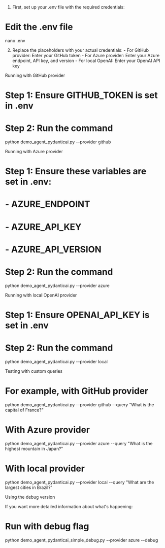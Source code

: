  1. First, set up your .env file with the required credentials:

  # Edit the .env file
  nano .env

  2. Replace the placeholders with your actual credentials:
    - For GitHub provider: Enter your GitHub token
    - For Azure provider: Enter your Azure endpoint, API key, and version
    - For local OpenAI: Enter your OpenAI API key

  Running with GitHub provider

  # Step 1: Ensure GITHUB_TOKEN is set in .env
  # Step 2: Run the command
  python demo_agent_pydanticai.py --provider github

  Running with Azure provider

  # Step 1: Ensure these variables are set in .env:
  # - AZURE_ENDPOINT
  # - AZURE_API_KEY
  # - AZURE_API_VERSION

  # Step 2: Run the command
  python demo_agent_pydanticai.py --provider azure

  Running with local OpenAI provider

  # Step 1: Ensure OPENAI_API_KEY is set in .env
  # Step 2: Run the command
  python demo_agent_pydanticai.py --provider local

  Testing with custom queries

  # For example, with GitHub provider
  python demo_agent_pydanticai.py --provider github --query "What is the 
  capital of France?"

  # With Azure provider
  python demo_agent_pydanticai.py --provider azure --query "What is the 
  highest mountain in Japan?"

  # With local provider
  python demo_agent_pydanticai.py --provider local --query "What are the 
  largest cities in Brazil?"

  Using the debug version

  If you want more detailed information about what's happening:

  # Run with debug flag
  python demo_agent_pydanticai_simple_debug.py --provider azure --debug